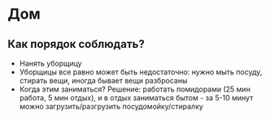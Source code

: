 # Дом

## Как порядок соблюдать?

- Нанять уборщицу
- Уборщицы все равно может быть недостаточно: нужно мыть посуду, стирать вещи, иногда бывает вещи разбросаны
- Когда этим заниматься? Решение: работать помидорами (25 мин работа, 5 мин отдых), и в отдых заниматься бытом - за 5-10 минут можно загрузить/разгрузить посудомойку/стиралку

